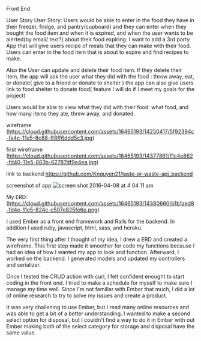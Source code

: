Front End


User Story
User Story:
Users would be able to enter in the food they have in their freezer, fridge, and pantry(cupboard) and they can enter when they bought the food item and when it is expired, and when the user wants to be alerted(by email/ text?) about their food expiring. I want to add a 3rd party App that will give users recipe of meals that they can make with their food. Users can enter in the food item that is about to expire and find recipes to make.

Also the User can update and delete their food item. If they delete their item, the app will ask the user what they did with the food : throw away, eat, or donate( give to a friend or donate to shelter ) the app can also give users link to food shelter to donate food( feature I will do if I meet my goals for the project)

Users would be able to view what they did with their food: what food, and how many items they ate, threw away, and donated.


wireframe
(https://cloud.githubusercontent.com/assets/16465193/14250417/5f92394c-fa4c-11e5-8c88-ff8ff6ddd5c3.jpg)

first wireframe
(https://cloud.githubusercontent.com/assets/16465193/14377861/11c4e862-fd40-11e5-883b-62787df9e4ea.jpg)

link to backend
https://github.com/Knguyen21/taste-or-waste-api_backend

screenshot of app
![screen shot 2016-04-08 at 4 04 11 am](https://cloud.githubusercontent.com/assets/16465193/14377986/bc576bb0-fd40-11e5-95fb-96d8ece9d6cb.png)

My ERD:
(https://cloud.githubusercontent.com/assets/16465193/14380660/b1b1aed8-fd4e-11e5-824c-c507e825fe6e.png)



I used Ember as a front end framework and Rails for the backend. In addition I used ruby, javascript, html, sass, and heroku.


The very first thing after I thought of my idea, I drew a ERD and created a wireframe. This first step made it smoother for code my functions because I had an idea of how I wanted my app to look and function. Afterward, I worked on the backend. I generated models and updated my controllers and serializer.

Once I tested the CRUD action with curl, I felt confident enought to start  coding in the front end. I tried to make a schedule for myself to make sure I manage my time well. Since I'm not familiar with Ember that much, I did a lot of online research to try to solve my issues and create a product.


It was very challening to use Ember, but I read many online resources and was able to get a bit of a better understanding. I wanted to make a second select option for disposal, but I couldn't find a way to do it in Ember with out Ember making both of the select category for storage and disposal have the same value.

